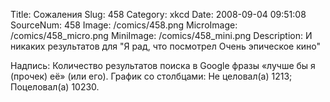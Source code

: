 Title: Сожаления 
Slug: 458 
Category: xkcd 
Date: 2008-09-04 09:51:08 
SourceNum: 458 
Image: /comics/458.png 
MicroImage: /comics/458_micro.png 
MiniImage: /comics/458_mini.png 
Description: И никаких результатов для "Я рад, что посмотрел Очень эпическое кино" 

Надпись: Количество результатов поиска в Google фразы «лучше бы я (прочек) её» (или его).
График со столбцами: Не целовал(а) 1213; Поцеловал(а) 10230.
